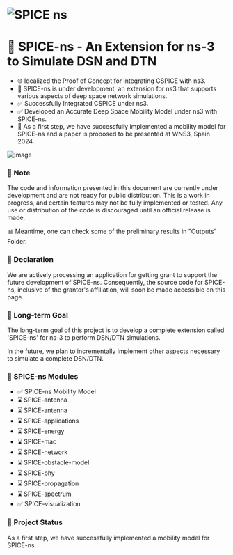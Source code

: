 # ![SPICE ns](https://github.com/PandiaJason/SPICE-ns-Project/assets/100123063/e1cea1ad-f38b-433a-86b2-d0d29062d265)

# 📡 SPICE-ns - An Extension for ns-3 to Simulate DSN and DTN


- 🌐 Idealized the Proof of Concept for integrating CSPICE with ns3.
- 🚧 SPICE-ns is under development, an extension for ns3 that supports various aspects of deep space network simulations.
- ✅ Successfully Integrated CSPICE under ns3.
- ✅ Developed an Accurate Deep Space Mobility Model under ns3 with SPICE-ns.
- 🚀 As a first step, we have successfully implemented a mobility model for SPICE-ns and a paper is proposed to be presented at WNS3, Spain 2024.

![image](https://github.com/PandiaJason/SPICE-ns-Project/assets/100123063/ccc75658-b665-4c3f-a8fe-c60ff24cefd8)


### 🚧 Note 
The code and information presented in this document are currently under development and are not ready for public distribution. This is a work in progress, and certain features may not be fully implemented or tested. Any use or distribution of the code is discouraged until an official release is made.

📊 Meantime, one can check some of the preliminary results in "Outputs" Folder.

### 📜 Declaration
We are actively processing an application for getting grant to support the future development of SPICE-ns. Consequently, the source code for SPICE-ns, inclusive of the grantor's affiliation, will soon be made accessible on this page.

### 🎯 Long-term Goal

The long-term goal of this project is to develop a complete extension called 'SPICE-ns' for ns-3 to perform DSN/DTN simulations.

In the future, we plan to incrementally implement other aspects necessary to simulate a complete DSN/DTN.

### 🧩 SPICE-ns Modules 
- ✅ SPICE-ns Mobility Model
- ⌛ SPICE-antenna
- ⌛ SPICE-antenna
- ⌛ SPICE-applications
- ⌛ SPICE-energy
- ⌛ SPICE-mac
- ⌛ SPICE-network
- ⌛ SPICE-obstacle-model
- ⌛ SPICE-phy
- ⌛ SPICE-propagation
- ⌛ SPICE-spectrum
- ✅ SPICE-visualization

### 🚀 Project Status 

As a first step, we have successfully implemented a mobility model for SPICE-ns.

